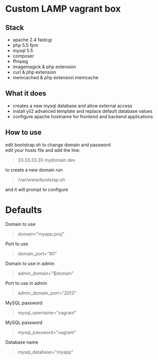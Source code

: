 
# Custom LAMP vagrant box
  
  
## Stack  
+ apache 2.4 fastcgi  
+ php 5.5 fpm  
+ mysql 5.5  
+ composer  
+ ffmpeg  
+ imagemagick & php extension  
+ curl & php extension  
+ memcached & php extension memcache  

## What it does
+ creates a new mysql database and allow external access   
+ install yii2 advanced template and replace default database values  
+ configure apache hostname for frontend and backend applications   

## How to use
edit bootstrap.sh to change domain and password  
edit your hosts file and add the line:  
>33.33.33.20 mydomain.dev   

to create a new domain run   
>/var/www/bootstap.sh  

and it will prompt to configure   

# Defaults

Domain to use  
> domain="myapp.proj"   

Port to use  
> domain_port="80"  

Domain to use in admin  
> admin_domain="$domain"  

Port to use in admin  
> admin_domain_port="2013"  

MySQL password  
> mysql_username="vagrant"   

MySQL password  
> mysql_password="vagrant"  

Database name   
> mysql_database="myapp"  
